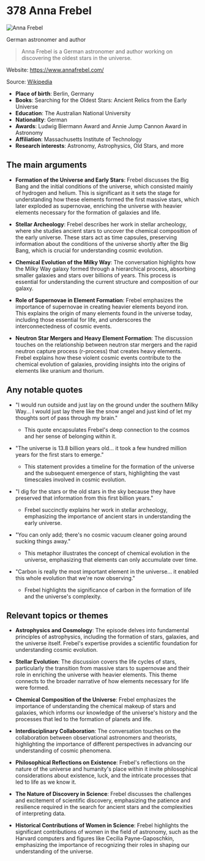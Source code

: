 # 378 Anna Frebel


![Anna Frebel](https://encrypted-tbn0.gstatic.com/images?q=tbn:ANd9GcRD-ZSs_nH9JZi21Mx6-lHqDak_mIq5nlzSQ_xlPg&s=0)

German astronomer and author

> Anna Frebel is a German astronomer and author working on discovering the oldest stars in the universe.

Website: https://www.annafrebel.com/

Source: [Wikipedia](https://en.wikipedia.org/wiki/Anna_Frebel)

- **Place of birth**: Berlin, Germany
- **Books**: Searching for the Oldest Stars: Ancient Relics from the Early Universe
- **Education**: The Australian National University
- **Nationality**: German
- **Awards**: Ludwig Biermann Award and Annie Jump Cannon Award in Astronomy
- **Affiliation**: Massachusetts Institute of Technology
- **Research interests**: Astronomy, Astrophysics, Old Stars, and more


## The main arguments

- **Formation of the Universe and Early Stars**: Frebel discusses the Big Bang and the initial conditions of the universe, which consisted mainly of hydrogen and helium. This is significant as it sets the stage for understanding how these elements formed the first massive stars, which later exploded as supernovae, enriching the universe with heavier elements necessary for the formation of galaxies and life.

- **Stellar Archeology**: Frebel describes her work in stellar archeology, where she studies ancient stars to uncover the chemical composition of the early universe. These stars act as time capsules, preserving information about the conditions of the universe shortly after the Big Bang, which is crucial for understanding cosmic evolution.

- **Chemical Evolution of the Milky Way**: The conversation highlights how the Milky Way galaxy formed through a hierarchical process, absorbing smaller galaxies and stars over billions of years. This process is essential for understanding the current structure and composition of our galaxy.

- **Role of Supernovae in Element Formation**: Frebel emphasizes the importance of supernovae in creating heavier elements beyond iron. This explains the origin of many elements found in the universe today, including those essential for life, and underscores the interconnectedness of cosmic events.

- **Neutron Star Mergers and Heavy Element Formation**: The discussion touches on the relationship between neutron star mergers and the rapid neutron capture process (r-process) that creates heavy elements. Frebel explains how these violent cosmic events contribute to the chemical evolution of galaxies, providing insights into the origins of elements like uranium and thorium.

## Any notable quotes

- "I would run outside and just lay on the ground under the southern Milky Way... I would just lay there like the snow angel and just kind of let my thoughts sort of pass through my brain."
  - This quote encapsulates Frebel's deep connection to the cosmos and her sense of belonging within it.

- "The universe is 13.8 billion years old... it took a few hundred million years for the first stars to emerge."
  - This statement provides a timeline for the formation of the universe and the subsequent emergence of stars, highlighting the vast timescales involved in cosmic evolution.

- "I dig for the stars or the old stars in the sky because they have preserved that information from this first billion years."
  - Frebel succinctly explains her work in stellar archeology, emphasizing the importance of ancient stars in understanding the early universe.

- "You can only add; there's no cosmic vacuum cleaner going around sucking things away."
  - This metaphor illustrates the concept of chemical evolution in the universe, emphasizing that elements can only accumulate over time.

- "Carbon is really the most important element in the universe... it enabled this whole evolution that we're now observing."
  - Frebel highlights the significance of carbon in the formation of life and the universe's complexity.

## Relevant topics or themes

- **Astrophysics and Cosmology**: The episode delves into fundamental principles of astrophysics, including the formation of stars, galaxies, and the universe itself. Frebel's expertise provides a scientific foundation for understanding cosmic evolution.

- **Stellar Evolution**: The discussion covers the life cycles of stars, particularly the transition from massive stars to supernovae and their role in enriching the universe with heavier elements. This theme connects to the broader narrative of how elements necessary for life were formed.

- **Chemical Composition of the Universe**: Frebel emphasizes the importance of understanding the chemical makeup of stars and galaxies, which informs our knowledge of the universe's history and the processes that led to the formation of planets and life.

- **Interdisciplinary Collaboration**: The conversation touches on the collaboration between observational astronomers and theorists, highlighting the importance of different perspectives in advancing our understanding of cosmic phenomena.

- **Philosophical Reflections on Existence**: Frebel's reflections on the nature of the universe and humanity's place within it invite philosophical considerations about existence, luck, and the intricate processes that led to life as we know it.

- **The Nature of Discovery in Science**: Frebel discusses the challenges and excitement of scientific discovery, emphasizing the patience and resilience required in the search for ancient stars and the complexities of interpreting data.

- **Historical Contributions of Women in Science**: Frebel highlights the significant contributions of women in the field of astronomy, such as the Harvard computers and figures like Cecilia Payne-Gaposchkin, emphasizing the importance of recognizing their roles in shaping our understanding of the universe.
